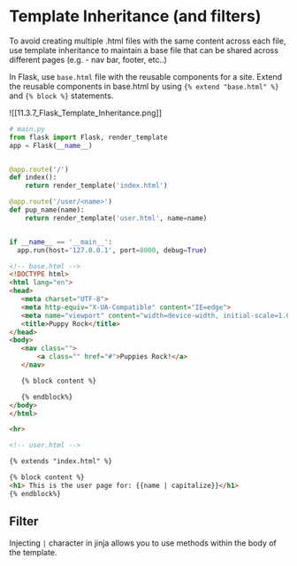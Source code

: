 # Template Inheritance (and filters)

To avoid creating multiple .html files with the same content across each file, use template inheritance to maintain a base file that can be shared across different pages (e.g. - nav bar, footer, etc..)

In Flask, use `base.html` file with the reusable components for a site.
Extend the reusable components in base.html by using `{% extend "base.html" %}` and `{% block %}` statements.

![[11.3.7_Flask_Template_Inheritance.png]]


```python
# main.py
from flask import Flask, render_template
app = Flask(__name__)


@app.route('/')
def index():
    return render_template('index.html')

@app.route('/user/<name>')
def pup_name(name):
    return render_template('user.html', name=name)


if __name__ == '__main__':
  app.run(host='127.0.0.1', port=8000, debug=True)
 ```
 
 ```html
<!-- base.html -->
<!DOCTYPE html>
<html lang="en">
<head>
    <meta charset="UTF-8">
    <meta http-equiv="X-UA-Compatible" content="IE=edge">
    <meta name="viewport" content="width=device-width, initial-scale=1.0">
    <title>Puppy Rock</title>
</head>
<body>
    <nav class="">
        <a class="" href="#">Puppies Rock!</a>
    </nav>

    {% block content %}

    {% endblock%}
</body>
</html>

<hr>

<!-- user.html -->

{% extends "index.html" %}

{% block content %}
<h1> This is the user page for: {{name | capitalize}}</h1>
{% endblock%}

```
 
 ## Filter
 Injecting `|` character in jinja allows you to use methods within the body of the template.